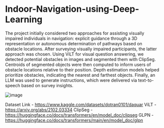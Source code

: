 # Indoor-Navigation-using-Deep-Learning

The project initially considered two approaches for assisting visually impaired individuals in navigation: explicit guidance through a 3D representation or autonomous determination of pathways based on obstacle locations. After surveying visually impaired participants, the latter approach was chosen. 
Using ViLT for visual question answering, we detected potential obstacles in images and segmented them with ClipSeg. Centroids of segmented objects were then computed to inform users of obstacle locations relative to their position. Depth estimation models helped prioritize obstacles, indicating the nearest and farthest objects. Finally, an LLM was used to generate instructions, which were delivered via text-to-speech based on survey insights.




![image](https://github.com/ShreejanKumar/Indoor-Navigation-using-Deep-Learning/assets/99002627/1bbf5766-86ec-424c-ac05-0b54905d0cac)


Dataset Link - https://www.kaggle.com/datasets/dotran0101/daquar
ViLT - https://arxiv.org/abs/2102.03334
ClipSeg - https://huggingface.co/docs/transformers/en/model_doc/clipseg
GLPN - https://huggingface.co/docs/transformers/main/en/model_doc/glpn
